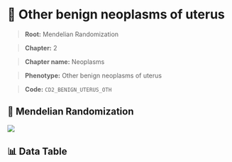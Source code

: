 # 🧪 Other benign neoplasms of uterus

> **Root:** Mendelian Randomization

> **Chapter:** 2  

> **Chapter name:** Neoplasms

> **Phenotype:** Other benign neoplasms of uterus  

> **Code:** `CD2_BENIGN_UTERUS_OTH`

## 🧬 Mendelian Randomization  

<img src="/MR/Figures/Forward/CD2_BENIGN_UTERUS_OTH.png"/>

## 📊 Data Table

<CsvTableMRF src="/MR_Data/Forward/CD2_BENIGN_UTERUS_OTH.csv"/>
